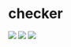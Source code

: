 # checker

<img src="https://github.com/prodan7799/checker/blob/master/screenshots/checker_1.PNG"/>

<img src="https://github.com/prodan7799/checker/blob/master/screenshots/checker_2.PNG"/>

<img src="https://github.com/prodan7799/checker/blob/master/screenshots/checker_3.PNG"/>
